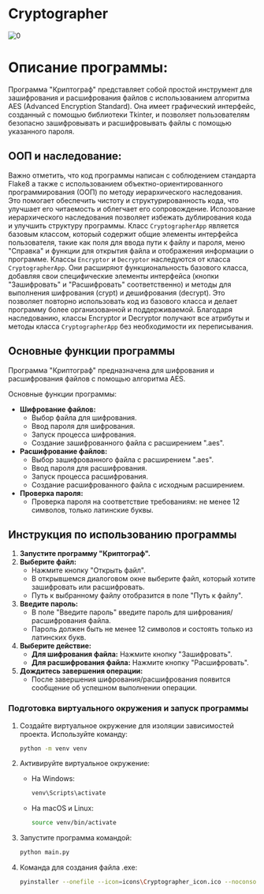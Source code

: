 # Cryptographer
![0](https://github.com/user-attachments/assets/dbb7700e-2547-43e5-80fd-51276dd592ef)<br />
# Описание программы:
Программа "Криптограф" представляет собой простой инструмент для зашифрования и расшифрования файлов с использованием алгоритма AES (Advanced Encryption Standard). Она имеет графический интерфейс, созданный с помощью библиотеки Tkinter, и позволяет пользователям безопасно зашифровывать и расшифровывать файлы с помощью указанного пароля.

## ООП и наследование:
Важно отметить, что код программы написан с соблюдением стандарта Flake8 а также с использованием объектно-ориентированного программирования (ООП) по методу иерархического наследования. Это помогает обеспечить чистоту и структурированность кода, что улучшает его читаемость и облегчает его сопровождение.
Испозование иерархического наследования позволяет избежать дублирования кода и улучшить структуру программы. Класс `CryptographerApp` является базовым классом, который содержит общие элементы интерфейса пользователя, такие как поля для ввода пути к файлу и пароля, меню "Справка" и функции для открытия файла и отображения информации о программе.
Классы `Encryptor` и `Decryptor` наследуются от класса `CryptographerApp`. Они расширяют функциональность базового класса, добавляя свои специфические элементы интерфейса (кнопки "Зашифровать" и "Расшифровать" соответственно) и методы для выполнения шифрования (crypt) и дешифрования (decrypt). Это позволяет повторно использовать код из базового класса и делает программу более организованной и поддерживаемой. Благодаря наследованию, классы Encryptor и Decryptor получают все атрибуты и методы класса `CryptographerApp` без необходимости их переписывания.

## Основные функции программы

Программа "Криптограф" предназначена для шифрования и расшифрования файлов с помощью алгоритма AES. 

Основные функции программы:

* **Шифрование файлов:**
    * Выбор файла для шифрования.
    * Ввод пароля для шифрования.
    * Запуск процесса шифрования.
    * Создание зашифрованного файла с расширением ".aes".
* **Расшифрование файлов:**
    * Выбор зашифрованного файла с расширением ".aes".
    * Ввод пароля для расшифрования.
    * Запуск процесса расшифрования.
    * Создание расшифрованного файла с исходным расширением.
* **Проверка пароля:**
    * Проверка пароля на соответствие требованиям: не менее 12 символов, только латинские буквы.

## Инструкция по использованию программы

1. **Запустите программу "Криптограф".**
2. **Выберите файл:**
    * Нажмите кнопку "Открыть файл".
    * В открывшемся диалоговом окне выберите файл, который хотите зашифровать или расшифровать.
    * Путь к выбранному файлу отобразится в поле "Путь к файлу".
3. **Введите пароль:**
    * В поле "Введите пароль" введите пароль для шифрования/расшифрования файла.
    * Пароль должен быть не менее 12 символов и состоять только из латинских букв.
4. **Выберите действие:**
    * **Для шифрования файла:** Нажмите кнопку "Зашифровать". 
    * **Для расшифрования файла:** Нажмите кнопку "Расшифровать".
5. **Дождитесь завершения операции:**
    * После завершения шифрования/расшифрования появится сообщение об успешном выполнении операции. 
### Подготовка виртуального окружения и запуск программы

1. Создайте виртуальное окружение для изоляции зависимостей проекта. 
   Используйте команду:
   ```bash
   python -m venv venv
   ```

2. Активируйте виртуальное окружение:
   - На Windows:
     ```bash
     venv\Scripts\activate
     ```
   - На macOS и Linux:
     ```bash
     source venv/bin/activate
     ```
3. Запустите программа командой:
   ```bash
   python main.py
   ```
4. Команда для создания файла .exe:
   ```bash
   pyinstaller --onefile --icon=icons\Cryptographer_icon.ico --noconsole --name=Криптограф main.py
   ```

